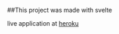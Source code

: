 ##This project was made with svelte

live application at [heroku](https://rest-countries-codegeek.herokuapp.com/)

